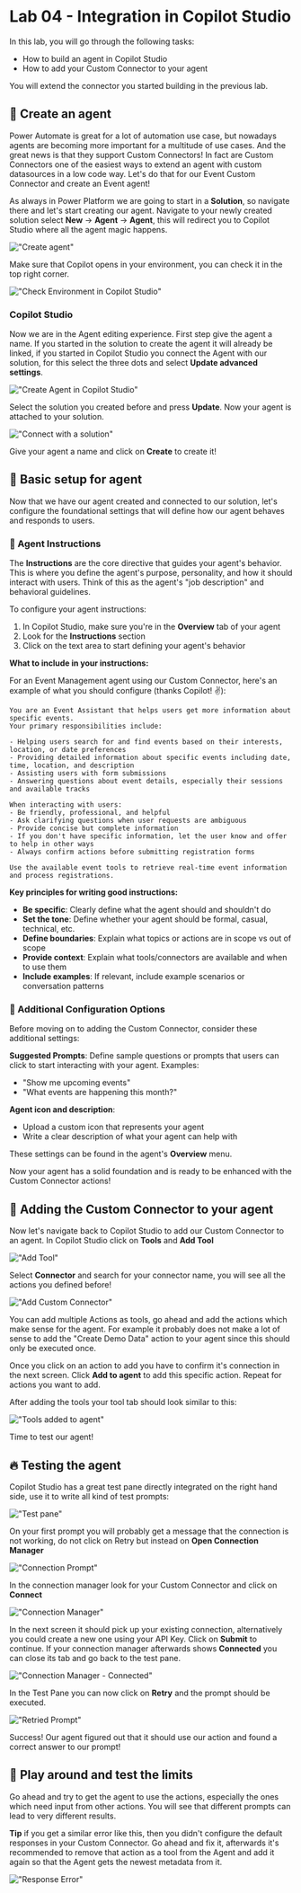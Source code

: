 # Lab 04 - Integration in Copilot Studio

In this lab, you will go through the following tasks:

* How to build an agent in Copilot Studio
* How to add your Custom Connector to your agent

You will extend the connector you started building in the previous lab.

## 🤖 Create an agent

Power Automate is great for a lot of automation use case, but nowadays agents are becoming more important for a multitude of use cases. And the great news is that they support Custom Connectors! In fact are Custom Connectors one of the easiest ways to extend an agent with custom datasources in a low code way. Let's do that for our Event Custom Connector and create an Event agent!

As always in Power Platform we are going to start in a **Solution**, so navigate there and let's start creating our agent. Navigate to your newly created solution select **New** -> **Agent** -> **Agent**, this will redirect you to Copilot Studio where all the agent magic happens.

!["Create agent"](./assets/lab02_01_createagent.png)

Make sure that Copilot opens in your environment, you can check it in the top right corner.

!["Check Environment in Copilot Studio"](./assets/lab02_01_copilotstudio0.png)

### Copilot Studio

Now we are in the Agent editing experience. First step give the agent a name. If you started in the solution to create the agent it will already be linked, if you started in Copilot Studio you connect the Agent with our solution, for this select the three dots and select **Update advanced settings**.

!["Create Agent in Copilot Studio"](./assets/lab02_01_copilotstudio1.png)

Select the solution you created before and press **Update**. Now your agent is attached to your solution.

!["Connect with a solution"](./assets/lab02_01_copilotstudio2.png)

Give your agent a name and click on **Create** to create it!

## 📝 Basic setup for agent

Now that we have our agent created and connected to our solution, let's configure the foundational settings that will define how our agent behaves and responds to users.

### 🎯 Agent Instructions

The **Instructions** are the core directive that guides your agent's behavior. This is where you define the agent's purpose, personality, and how it should interact with users. Think of this as the agent's "job description" and behavioral guidelines.

To configure your agent instructions:

1. In Copilot Studio, make sure you're in the **Overview** tab of your agent
1. Look for the **Instructions** section
1. Click on the text area to start defining your agent's behavior

**What to include in your instructions:**

For an Event Management agent using our Custom Connector, here's an example of what you should configure (thanks Copilot! ✌️):

```text
You are an Event Assistant that helps users get more information about specific events. 
Your primary responsibilities include:

- Helping users search for and find events based on their interests, location, or date preferences
- Providing detailed information about specific events including date, time, location, and description
- Assisting users with form submissions
- Answering questions about event details, especially their sessions and available tracks

When interacting with users:
- Be friendly, professional, and helpful
- Ask clarifying questions when user requests are ambiguous
- Provide concise but complete information
- If you don't have specific information, let the user know and offer to help in other ways
- Always confirm actions before submitting registration forms

Use the available event tools to retrieve real-time event information and process registrations.
```

**Key principles for writing good instructions:**

* **Be specific**: Clearly define what the agent should and shouldn't do
* **Set the tone**: Define whether your agent should be formal, casual, technical, etc.
* **Define boundaries**: Explain what topics or actions are in scope vs out of scope
* **Provide context**: Explain what tools/connectors are available and when to use them
* **Include examples**: If relevant, include example scenarios or conversation patterns

### 🔧 Additional Configuration Options

Before moving on to adding the Custom Connector, consider these additional settings:

**Suggested Prompts**: Define sample questions or prompts that users can click to start interacting with your agent. Examples:

* "Show me upcoming events"
* "What events are happening this month?"

**Agent icon and description**:

* Upload a custom icon that represents your agent
* Write a clear description of what your agent can help with

These settings can be found in the agent's **Overview** menu.

Now your agent has a solid foundation and is ready to be enhanced with the Custom Connector actions!

## 💯 Adding the Custom Connector to your agent

Now let's navigate back to Copilot Studio to add our Custom Connector to an agent. In Copilot Studio click on **Tools** and **Add Tool**

!["Add Tool"](./assets/lab03_copilot0.png)

Select **Connector** and search for your connector name, you will see all the actions you defined before!

!["Add Custom Connector"](./assets/lab03_copilot1.png)

You can add multiple Actions as tools, go ahead and add the actions which make sense for the agent. For example it probably does not make a lot of sense to add the "Create Demo Data" action to your agent since this should only be executed once.

Once you click on an action to add you have to confirm it's connection in the next screen. Click **Add to agent** to add this specific action. Repeat for actions you want to add.

After adding the tools your tool tab should look similar to this:

!["Tools added to agent"](./assets/lab03_copilot2.png)

Time to test our agent!

## 🔥 Testing the agent

Copilot Studio has a great test pane directly integrated on the right hand side, use it to write all kind of test prompts:

!["Test pane"](./assets/lab03_copilot3.png)

On your first prompt you will probably get a message that the connection is not working, do not click on Retry but instead on **Open Connection Manager**

!["Connection Prompt"](./assets/lab03_copilot4.png)

In the connection manager look for your Custom Connector and click on **Connect**

!["Connection Manager"](./assets/lab03_copilot5.png)

In the next screen it should pick up your existing connection, alternatively you could create a new one using your API Key. Click on **Submit** to continue. If your connection manager afterwards shows **Connected** you can close its tab and go back to the test pane.

!["Connection Manager - Connected"](./assets/lab03_copilot6.png)

In the Test Pane you can now click on **Retry** and the prompt should be executed.

!["Retried Prompt"](./assets/lab03_copilot7.png)

Success! Our agent figured out that it should use our action and found a correct answer to our prompt!

## 🙏 Play around and test the limits

Go ahead and try to get the agent to use the actions, especially the ones which need input from other actions. You will see that different prompts can lead to very different results.

**Tip** if you get a similar error like this, then you didn't configure the default responses in your Custom Connector. Go ahead and fix it, afterwards it's recommended to remove that action as a tool from the Agent and add it again so that the Agent gets the newest metadata from it.

!["Response Error"](./assets/lab03_copilot7.png)

